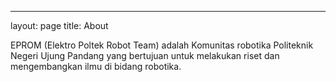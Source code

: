 ---
layout: page
title: About

EPROM (Elektro Poltek Robot Team) adalah Komunitas robotika Politeknik Negeri Ujung Pandang yang bertujuan untuk melakukan riset dan mengembangkan ilmu di bidang robotika.
